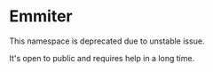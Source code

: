 # Emmiter

This namespace is deprecated due to unstable issue.

It's open to public and requires help in a long time.
